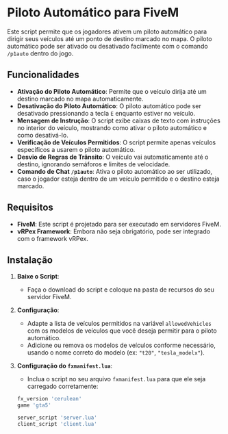 # Piloto Automático para FiveM

Este script permite que os jogadores ativem um piloto automático para dirigir seus veículos até um ponto de destino marcado no mapa. O piloto automático pode ser ativado ou desativado facilmente com o comando `/p1auto` dentro do jogo.

## Funcionalidades

- **Ativação do Piloto Automático**: Permite que o veículo dirija até um destino marcado no mapa automaticamente.
- **Desativação do Piloto Automático**: O piloto automático pode ser desativado pressionando a tecla `E` enquanto estiver no veículo.
- **Mensagem de Instrução**: O script exibe caixas de texto com instruções no interior do veículo, mostrando como ativar o piloto automático e como desativá-lo.
- **Verificação de Veículos Permitidos**: O script permite apenas veículos específicos a usarem o piloto automático.
- **Desvio de Regras de Trânsito**: O veículo vai automaticamente até o destino, ignorando semáforos e limites de velocidade.
- **Comando de Chat `/p1auto`**: Ativa o piloto automático ao ser utilizado, caso o jogador esteja dentro de um veículo permitido e o destino esteja marcado.

## Requisitos

- **FiveM**: Este script é projetado para ser executado em servidores FiveM.
- **vRPex Framework**: Embora não seja obrigatório, pode ser integrado com o framework vRPex.

## Instalação

1. **Baixe o Script**:
   - Faça o download do script e coloque na pasta de recursos do seu servidor FiveM.

2. **Configuração**:
   - Adapte a lista de veículos permitidos na variável `allowedVehicles` com os modelos de veículos que você deseja permitir para o piloto automático.
   - Adicione ou remova os modelos de veículos conforme necessário, usando o nome correto do modelo (ex: `"t20"`, `"tesla_modelx"`).

3. **Configuração do `fxmanifest.lua`**:
   - Inclua o script no seu arquivo `fxmanifest.lua` para que ele seja carregado corretamente:
   
   ```lua
   fx_version 'cerulean'
   game 'gta5'

   server_script 'server.lua'
   client_script 'client.lua'
